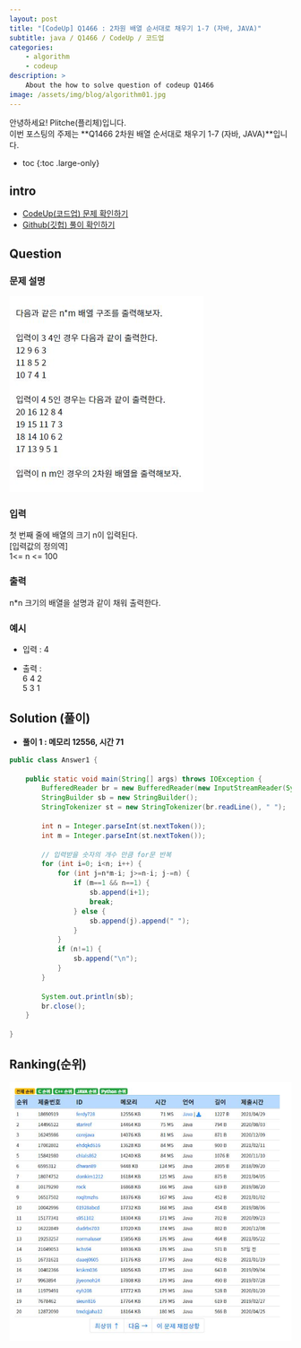 ```yaml
---
layout: post
title: "[CodeUp] Q1466 : 2차원 배열 순서대로 채우기 1-7 (자바, JAVA)"
subtitle: java / Q1466 / CodeUp / 코드업
categories:
    - algorithm
    - codeup
description: >
    About the how to solve question of codeup Q1466
image: /assets/img/blog/algorithm01.jpg
---
```


안녕하세요! Plitche(플리체)입니다.  
이번 포스팅의 주제는 **Q1466 2차원 배열 순서대로 채우기 1-7 (자바, JAVA)**입니다.

* toc
{:toc .large-only}

## intro
* [CodeUp(코드업) 문제 확인하기](https://codeup.kr/problem.php?id=1466)  
* [Github(깃헙) 풀이 확인하기](https://github.com/plitche/CodeUp_Solution/tree/master/Q1301~Q1400/Q1466)  

## Question
### 문제 설명
![](/assets/post/codeup/Q1400~Q1499/20211023_05/01.JPG)  

### 입력
첫 번째 줄에 배열의 크기 n이 입력된다.  
[입력값의 정의역]  
1<= n <= 100  

### 출력
n*n 크기의 배열을 설명과 같이 채워 출력한다.  

### 예시
* 입력 : 4  

* 출력 :  
6 4 2  
5 3 1  

## Solution (풀이)
* **풀이 1 : 메모리 12556, 시간 71**  

```java
public class Answer1 {

    public static void main(String[] args) throws IOException {
        BufferedReader br = new BufferedReader(new InputStreamReader(System.in));
        StringBuilder sb = new StringBuilder();
        StringTokenizer st = new StringTokenizer(br.readLine(), " ");
        
        int n = Integer.parseInt(st.nextToken());
        int m = Integer.parseInt(st.nextToken());
        
        // 입력받을 숫자의 개수 만큼 for문 반복
        for (int i=0; i<n; i++) {
        	for (int j=n*m-i; j>=n-i; j-=n) {
        		if (m==1 && n==1) {
        			sb.append(i+1);
        			break;
        		} else {
        			sb.append(j).append(" ");	
        		}
        	}
        	if (n!=1) {
        		sb.append("\n");	
        	}
        }
        
        System.out.println(sb);
        br.close();
    }
    	 
}
```  

## Ranking(순위)
![](/assets/post/codeup/Q1400~Q1499/20211023_05/03.JPG)  